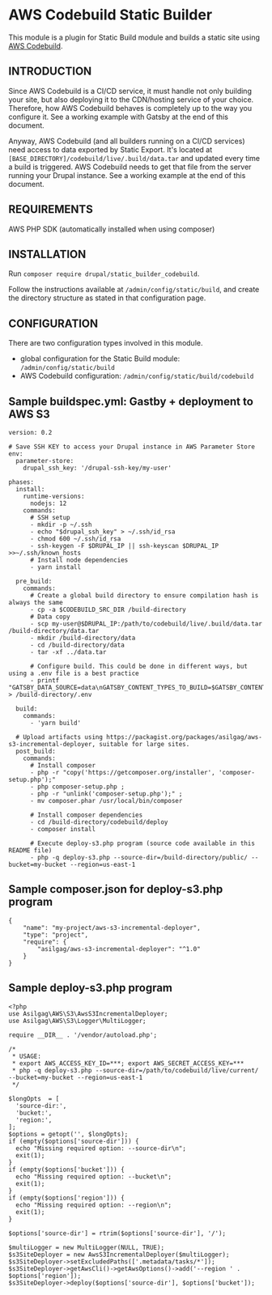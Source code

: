 # AWS Codebuild Static Builder
This module is a plugin for Static Build module and builds a static site using
[AWS Codebuild](https://aws.amazon.com/codebuild/).

## INTRODUCTION ##
Since AWS Codebuild is a CI/CD service, it must handle not only building your
site, but also deploying it to the CDN/hosting service of your choice.
Therefore, how AWS Codebuild behaves is completely up to the way you configure
it. See a working example with Gatsby at the end of this document.

Anyway, AWS Codebuild (and all builders running on a CI/CD services) need
access to data exported by Static Export. It's located at
`[BASE_DIRECTORY]/codebuild/live/.build/data.tar` and updated every time a
build is triggered. AWS Codebuild needs to get that file from the server
running your Drupal instance. See a working example at the end of this
document.

## REQUIREMENTS ##
AWS PHP SDK (automatically installed when using composer)

## INSTALLATION ##
Run `composer require drupal/static_builder_codebuild`.

Follow the instructions available at `/admin/config/static/build`, and
create the directory structure as stated in that configuration page.

## CONFIGURATION ##
There are two configuration types involved in this module.
* global configuration for the Static Build module:
  `/admin/config/static/build`
* AWS Codebuild configuration: `/admin/config/static/build/codebuild`

## Sample buildspec.yml: Gastby + deployment to AWS S3 ##

```
version: 0.2

# Save SSH KEY to access your Drupal instance in AWS Parameter Store
env:
  parameter-store:
    drupal_ssh_key: '/drupal-ssh-key/my-user'

phases:
  install:
    runtime-versions:
      nodejs: 12
    commands:
      # SSH setup
      - mkdir -p ~/.ssh
      - echo "$drupal_ssh_key" > ~/.ssh/id_rsa
      - chmod 600 ~/.ssh/id_rsa
      - ssh-keygen -F $DRUPAL_IP || ssh-keyscan $DRUPAL_IP >>~/.ssh/known_hosts
      # Install node dependencies
      - yarn install

  pre_build:
    commands:
      # Create a global build directory to ensure compilation hash is always the same
      - cp -a $CODEBUILD_SRC_DIR /build-directory
      # Data copy
      - scp my-user@$DRUPAL_IP:/path/to/codebuild/live/.build/data.tar /build-directory/data.tar
      - mkdir /build-directory/data
      - cd /build-directory/data
      - tar -xf ../data.tar

      # Configure build. This could be done in different ways, but using a .env file is a best practice
      - printf "GATSBY_DATA_SOURCE=data\nGATSBY_CONTENT_TYPES_TO_BUILD=$GATSBY_CONTENT_TYPES_TO_BUILD" > /build-directory/.env

  build:
    commands:
      - 'yarn build'

  # Upload artifacts using https://packagist.org/packages/asilgag/aws-s3-incremental-deployer, suitable for large sites.
  post_build:
    commands:
      # Install composer
      - php -r "copy('https://getcomposer.org/installer', 'composer-setup.php');"
      - php composer-setup.php ;
      - php -r "unlink('composer-setup.php');" ;
      - mv composer.phar /usr/local/bin/composer

      # Install composer dependencies
      - cd /build-directory/codebuild/deploy
      - composer install

      # Execute deploy-s3.php program (source code available in this README file)
      - php -q deploy-s3.php --source-dir=/build-directory/public/ --bucket=my-bucket --region=us-east-1

```

## Sample composer.json for deploy-s3.php program ##
```
{
    "name": "my-project/aws-s3-incremental-deployer",
    "type": "project",
    "require": {
        "asilgag/aws-s3-incremental-deployer": "^1.0"
    }
}
```

## Sample deploy-s3.php program ##
```
<?php
use Asilgag\AWS\S3\AwsS3IncrementalDeployer;
use Asilgag\AWS\S3\Logger\MultiLogger;

require __DIR__ . '/vendor/autoload.php';

/*
 * USAGE:
 * export AWS_ACCESS_KEY_ID=***; export AWS_SECRET_ACCESS_KEY=***
 * php -q deploy-s3.php --source-dir=/path/to/codebuild/live/current/ --bucket=my-bucket --region=us-east-1
 */

$longOpts  = [
  'source-dir:',
  'bucket:',
  'region:',
];
$options = getopt('', $longOpts);
if (empty($options['source-dir'])) {
  echo "Missing required option: --source-dir\n";
  exit(1);
}
if (empty($options['bucket'])) {
  echo "Missing required option: --bucket\n";
  exit(1);
}
if (empty($options['region'])) {
  echo "Missing required option: --region\n";
  exit(1);
}

$options['source-dir'] = rtrim($options['source-dir'], '/');

$multiLogger = new MultiLogger(NULL, TRUE);
$s3SiteDeployer = new AwsS3IncrementalDeployer($multiLogger);
$s3SiteDeployer->setExcludedPaths(['.metadata/tasks/*']);
$s3SiteDeployer->getAwsCli()->getAwsOptions()->add('--region ' . $options['region']);
$s3SiteDeployer->deploy($options['source-dir'], $options['bucket']);

```
